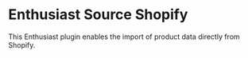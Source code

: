 # Enthusiast Source Shopify

This Enthusiast plugin enables the import of product data directly from Shopify.
